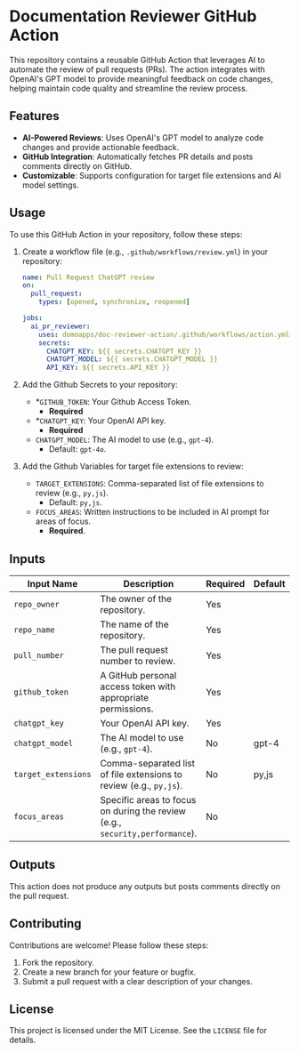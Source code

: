 # Documentation Reviewer GitHub Action

This repository contains a reusable GitHub Action that leverages AI to automate the review of pull requests (PRs). The action integrates with OpenAI's GPT model to provide meaningful feedback on code changes, helping maintain code quality and streamline the review process.

## Features

- **AI-Powered Reviews**: Uses OpenAI's GPT model to analyze code changes and provide actionable feedback.
- **GitHub Integration**: Automatically fetches PR details and posts comments directly on GitHub.
- **Customizable**: Supports configuration for target file extensions and AI model settings.

## Usage

To use this GitHub Action in your repository, follow these steps:

1. Create a workflow file (e.g., `.github/workflows/review.yml`) in your repository:

   ```yaml
   name: Pull Request ChatGPT review
   on:
     pull_request:
       types: [opened, synchronize, reopened]

   jobs:
     ai_pr_reviewer:
       uses: domoapps/doc-reviewer-action/.github/workflows/action.yml@main
       secrets:
         CHATGPT_KEY: ${{ secrets.CHATGPT_KEY }}
         CHATGPT_MODEL: ${{ secrets.CHATGPT_MODEL }}
         API_KEY: ${{ secrets.API_KEY }}
   ```

1. Add the Github Secrets to your repository:
   - \*`GITHUB_TOKEN`: Your Github Access Token.
     - **Required**
   - \*`CHATGPT_KEY`: Your OpenAI API key.
     - **Required**
   - `CHATGPT_MODEL`: The AI model to use (e.g., `gpt-4`).
     - Default: `gpt-4o`.
1. Add the Github Variables for target file extensions to review:
   - `TARGET_EXTENSIONS`: Comma-separated list of file extensions to review (e.g., `py,js`).
     - Default: `py,js`.
   - `FOCUS_AREAS`: Written instructions to be included in AI prompt for areas of focus.
     - **Required**.

## Inputs

| Input Name          | Description                                                                  | Required | Default |
| ------------------- | ---------------------------------------------------------------------------- | -------- | ------- |
| `repo_owner`        | The owner of the repository.                                                 | Yes      |         |
| `repo_name`         | The name of the repository.                                                  | Yes      |         |
| `pull_number`       | The pull request number to review.                                           | Yes      |         |
| `github_token`      | A GitHub personal access token with appropriate permissions.                 | Yes      |         |
| `chatgpt_key`       | Your OpenAI API key.                                                         | Yes      |         |
| `chatgpt_model`     | The AI model to use (e.g., `gpt-4`).                                         | No       | gpt-4   |
| `target_extensions` | Comma-separated list of file extensions to review (e.g., `py,js`).           | No       | py,js   |
| `focus_areas`       | Specific areas to focus on during the review (e.g., `security,performance`). | No       |         |

## Outputs

This action does not produce any outputs but posts comments directly on the pull request.

## Contributing

Contributions are welcome! Please follow these steps:

1. Fork the repository.
2. Create a new branch for your feature or bugfix.
3. Submit a pull request with a clear description of your changes.

## License

This project is licensed under the MIT License. See the `LICENSE` file for details.
